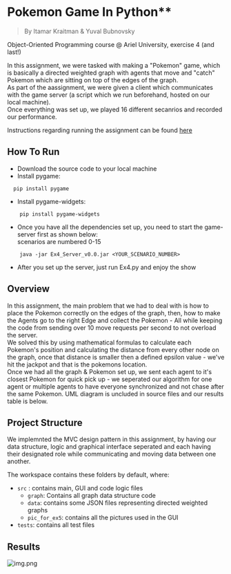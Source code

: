 # Pokemon Game In Python**
>By Itamar Kraitman & Yuval Bubnovsky

Object-Oriented Programming course @ Ariel University, exercise 4 (and last!)

In this assignment, we were tasked with making a "Pokemon" game, which is basically a directed weighted graph with agents that move and "catch" Pokemon which are sitting on top of the edges of the graph.
<br> As part of the aassignment, we were given a client which communicates with the game server (a script which we run beforehand, hosted on our local machine).<br>
Once everything was set up, we played 16 different secanrios and recorded our performance.

Instructions regarding running the assignment can be found [here](https://docs.google.com/document/d/1LrXIX2pLvRIVHdSqVIimCCxL7UBMaogAcLKfr2dOjHk/edit)

## How To Run
* Download the source code to your local machine
* Install pygame:
```commandline
  pip install pygame
```
* Install pygame-widgets:
```commandline
    pip install pygame-widgets
```
* Once you have all the dependencies set up, you need to start the game-server first as shown below:<br>
scenarios are numbered 0-15
```commandline
    java -jar Ex4_Server_v0.0.jar <YOUR_SCENARIO_NUMBER>
```
* After you set up the server, just run Ex4.py and enjoy the show

## Overview
In this assignment, the main problem that we had to deal with is how to place the Pokemon correctly on the edges of the graph, then, how to make the Agents go to the right Edge and collect the Pokemon - All while keeping the code from sending over 10 move requests per second to not overload the server.<br>
We solved this by using mathematical formulas to calculate each Pokemon's position and calculating the distance from every other node on the graph, once that distance is smaller then a defined epsilon value - we've hit the jackpot and that is the pokemons location.
<br> Once we had all the graph & Pokemon set up, we sent each agent to it's closest Pokemon for quick pick up - we seperated our algorithm for one agent or multiple agents to have everyone synchronized and not chase after the same Pokemon.
UML diagram is uncluded in source files and our results table is below.

## Project Structure

We implemnted the MVC design pattern in this assignment, by having our data structure, logic and graphical interface seperated and each having their designated role while communicating and moving data between one another.<br>

The workspace contains these folders by default, where:

- `src` : contains main, GUI and code logic files
  - `graph`: Contains all graph data structure code
  - `data`: contains some JSON files representing directed weighted graphs
  - `pic_for_ex5`: contains all the pictures used in the GUI
- `tests`: contains all test files

## Results

![img.png](results.png)
